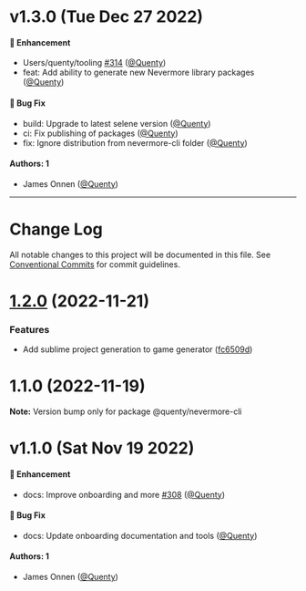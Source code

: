 # v1.3.0 (Tue Dec 27 2022)

#### 🚀 Enhancement

- Users/quenty/tooling [#314](https://github.com/Quenty/NevermoreEngine/pull/314) ([@Quenty](https://github.com/Quenty))
- feat: Add ability to generate new Nevermore library packages ([@Quenty](https://github.com/Quenty))

#### 🐛 Bug Fix

- build: Upgrade to latest selene version ([@Quenty](https://github.com/Quenty))
- ci: Fix publishing of packages ([@Quenty](https://github.com/Quenty))
- fix: Ignore distribution from nevermore-cli folder ([@Quenty](https://github.com/Quenty))

#### Authors: 1

- James Onnen ([@Quenty](https://github.com/Quenty))

---

# Change Log

All notable changes to this project will be documented in this file.
See [Conventional Commits](https://conventionalcommits.org) for commit guidelines.

# [1.2.0](https://github.com/Quenty/Nevermore/compare/@quenty/nevermore-cli@1.1.0...@quenty/nevermore-cli@1.2.0) (2022-11-21)


### Features

* Add sublime project generation to game generator ([fc6509d](https://github.com/Quenty/Nevermore/commit/fc6509d3ebcf25dcdddf6637ca55f4aad9c00c7c))





# 1.1.0 (2022-11-19)

**Note:** Version bump only for package @quenty/nevermore-cli





# v1.1.0 (Sat Nov 19 2022)

#### 🚀 Enhancement

- docs: Improve onboarding and more [#308](https://github.com/Quenty/NevermoreEngine/pull/308) ([@Quenty](https://github.com/Quenty))

#### 🐛 Bug Fix

- docs: Update onboarding documentation and tools ([@Quenty](https://github.com/Quenty))

#### Authors: 1

- James Onnen ([@Quenty](https://github.com/Quenty))

